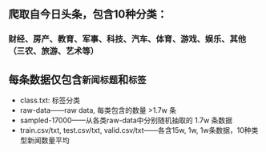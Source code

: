 ## 爬取自今日头条，包含10种分类：
### 财经、房产、教育、军事、科技、汽车、体育、游戏、娱乐、其他（三农、旅游、艺术等）
## 每条数据仅包含`新闻标题`和`标签`

- class.txt: 标签分类
- raw-data——raw data, 每类包含的数量 >1.7w 条
- sampled-17000——从各类raw-data中分别随机抽取的 1.7w 条数据
- train.csv/txt, test.csv/txt, valid.csv/txt——各含15w, 1w, 1w条数据，10种类型新闻数量平均